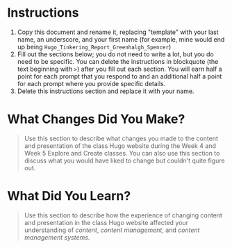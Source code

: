# Instructions
1. Copy this document and rename it, replacing "template" with your last name, an underscore, and your first name (for example, mine would end up being `Hugo_Tinkering_Report_Greenhalgh_Spencer`)
2. Fill out the sections below; you do not need to write a lot, but you do need to be specific. You can delete the instructions in blockquote (the text beginning with `>`) after you fill out each section. You will earn half a point for each prompt that you respond to and an additional half a point for each prompt where you provide specific details.
3. Delete this instructions section and replace it with your name.

# What Changes Did You Make?

> Use this section to describe what changes you made to the content and presentation of the class Hugo website during the Week 4 and Week 5 Explore and Create classes. You can also use this section to discuss what you would have liked to change but couldn't quite figure out.

# What Did You Learn?

> Use this section to describe how the experience of changing content and presentation in the class Hugo website affected your understanding of *content*, *content management*, and *content management systems*.
